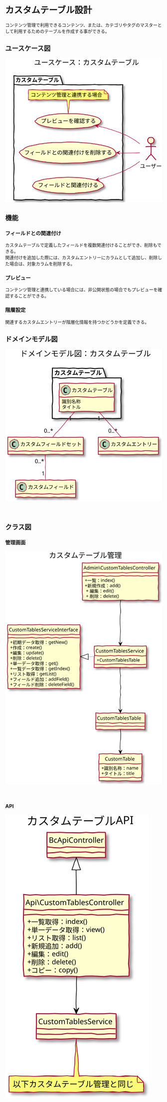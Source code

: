 # カスタムテーブル設計

コンテンツ管理で利用できるコンテンツ、または、カテゴリやタグのマスターとして利用するためのテーブルを作成する事ができる。

## ユースケース図

![ユースケース図：カスタムテーブル](../../../svg/use_case/bc-custom-content/custom_tables.svg)

## 機能
### フィールドとの関連付け
カスタムテーブルで定義したフィールドを複数関連付けることができ、削除もできる。  
関連付けを追加した際には、カスタムエントリーにカラムとして追加し、削除した場合は、対象カラムを削除する。

### プレビュー
コンテンツ管理と連携している場合には、非公開状態の場合でもプレビューを確認することができる。

### 階層設定
関連するカスタムエントリーが階層化情報を持つかどうかを定義できる。

## ドメインモデル図
![ユースケース図：カスタムテーブル](../../../svg/domain_model/bc-custom-content/custom_tables.svg)

　
## クラス図
### 管理画面
![ユースケース図：カスタムテーブル](../../../svg/class/bc-custom-content/manage_custom_tables.svg)

　
### API
![ユースケース図：カスタムテーブル](../../../svg/class/bc-custom-content/api_custom_tables.svg)
